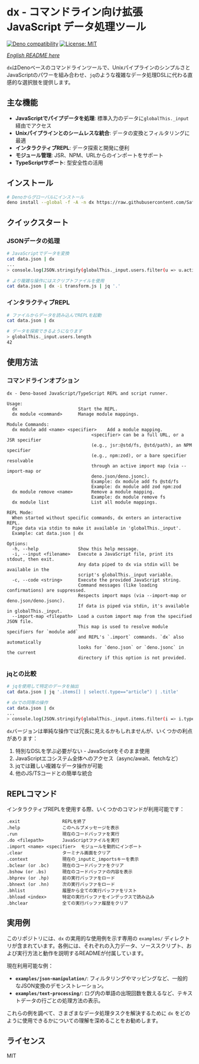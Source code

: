 # dx - コマンドライン向け拡張JavaScript データ処理ツール

[![Deno compatibility](https://shield.deno.dev/deno/^1.40)](https://deno.land)
[![License: MIT](https://img.shields.io/badge/License-MIT-blue.svg)](https://opensource.org/licenses/MIT)

*[English README here](README.md)*

`dx`はDenoベースのコマンドラインツールで、UnixパイプラインのシンプルさとJavaScriptのパワーを組み合わせ、`jq`のような複雑なデータ処理DSLに代わる直感的な選択肢を提供します。

## 主な機能

- **JavaScriptでパイプデータを処理**: 標準入力のデータに`globalThis._input`経由でアクセス
- **Unixパイプラインとのシームレスな統合**: データの変換とフィルタリングに最適
- **インタラクティブREPL**: データ探索と開発に便利
- **モジュール管理**: JSR、NPM、URLからのインポートをサポート
- **TypeScriptサポート**: 型安全性の活用

## インストール

```bash
# Denoからグローバルにインストール
deno install --global -f -A -n dx https://raw.githubusercontent.com/Saffrontea/dx/refs/heads/main/main.ts
```

## クイックスタート

### JSONデータの処理

```bash
# JavaScriptでデータを変換
cat data.json | dx 
...
> console.log(JSON.stringify(globalThis._input.users.filter(u => u.active)));

# より複雑な操作にはスクリプトファイルを使用
cat data.json | dx -i transform.js | jq '.'
```

### インタラクティブREPL

```bash
# ファイルからデータを読み込んでREPLを起動
cat data.json | dx

# データを探索できるようになります
> globalThis._input.users.length
42
```

## 使用方法

### コマンドラインオプション

```
dx - Deno-based JavaScript/TypeScript REPL and script runner.

Usage:
  dx                       Start the REPL.
  dx module <command>      Manage module mappings.

Module Commands:
  dx module add <name> <specifier>    Add a module mapping.
                                <specifier> can be a full URL, or a JSR specifier
                                (e.g., jsr:@std/fs, @std/path), an NPM specifier
                                (e.g., npm:zod), or a bare specifier resolvable
                                through an active import map (via --import-map or
                                deno.json/deno.jsonc).
                                Example: dx module add fs @std/fs
                                Example: dx module add zod npm:zod
  dx module remove <name>       Remove a module mapping.
                                Example: dx module remove fs
  dx module list                List all module mappings.

REPL Mode:
  When started without specific commands, dx enters an interactive REPL.
  Pipe data via stdin to make it available in 'globalThis._input'.
  Example: cat data.json | dx

Options:
  -h, --help               Show this help message.
  -i, --input <filename>   Execute a JavaScript file, print its stdout, then exit.
                           Any data piped to dx via stdin will be available in the
                           script's globalThis._input variable.
  -c, --code <string>      Execute the provided JavaScript string.
                           Command messages (like loading confirmations) are suppressed.
                           Respects import maps (via --import-map or deno.json/deno.jsonc).
                           If data is piped via stdin, it's available in globalThis._input.
  --import-map <filepath>  Load a custom import map from the specified JSON file.
                           This map is used to resolve module specifiers for `module add`
                           and REPL's `.import` commands. `dx` also automatically
                           looks for `deno.json` or `deno.jsonc` in the current
                           directory if this option is not provided.
```

### jqとの比較

```bash
# jqを使用して特定のデータを抽出
cat data.json | jq '.items[] | select(.type=="article") | .title'

# dxでの同等の操作
cat data.json | dx 
...
> console.log(JSON.stringify(globalThis._input.items.filter(i => i.type === 'article').map(i => i.title)))
```

`dx`バージョンは単純な操作では冗長に見えるかもしれませんが、いくつかの利点があります：

1. 特別なDSLを学ぶ必要がない - JavaScriptをそのまま使用
2. JavaScriptエコシステム全体へのアクセス（async/await、fetchなど）
3. jqでは難しい複雑なデータ操作が可能
4. 他のJS/TSコードとの簡単な統合

## REPLコマンド

インタラクティブREPLを使用する際、いくつかのコマンドが利用可能です：

```
.exit                REPLを終了
.help                このヘルプメッセージを表示
.run                 現在のコードバッファを実行
.do <filepath>       JavaScriptファイルを実行
.import <name> <specifier>  モジュールを動的にインポート
.clear               ターミナル画面をクリア
.context             現在の_inputと_importsキーを表示
.bclear (or .bc)     現在のコードバッファをクリア
.bshow (or .bs)      現在のコードバッファの内容を表示
.bhprev (or .hp)     前の実行バッファをロード
.bhnext (or .hn)     次の実行バッファをロード
.bhlist              履歴から全ての実行バッファをリスト
.bhload <index>      特定の実行バッファをインデックスで読み込み
.bhclear             全ての実行バッファ履歴をクリア
```

## 実用例

このリポジトリには、`dx` の実用的な使用例を示す専用の `examples/` ディレクトリが含まれています。各例には、それぞれの入力データ、ソーススクリプト、および実行方法と動作を説明するREADMEが付属しています。

現在利用可能な例：

*   **`examples/json-manipulation/`**: フィルタリングやマッピングなど、一般的なJSON変換のデモンストレーション。
*   **`examples/text-processing/`**: ログ内の単語の出現回数を数えるなど、テキストデータの行ごとの処理方法の表示。

これらの例を調べて、さまざまなデータ処理タスクを解決するために `dx` をどのように使用できるかについての理解を深めることをお勧めします。

## ライセンス

MIT
